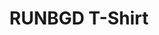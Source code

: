---
templateKey: shop-product
title: RUNBGD T-Shirt
description: RUN BGD "Classic" T-Shirt - Men (black)
category: Tops
images:
    - image: /img/product3-1.png
    - image: /img/product3-2.png
price: 25
sizes:
    - size: S
      available: true
    - size: M
      available: false
available: true
---
